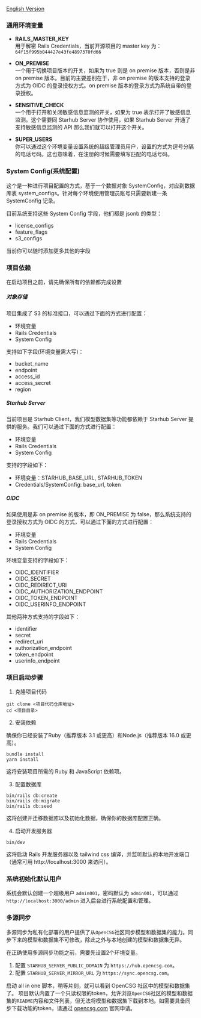 [English Version](./setup_en.md)

### 通用环境变量
- **RAILS_MASTER_KEY** \
  用于解密 Rails Credentials，当前开源项目的 master key 为：`64f15f995b044427e43fe4897370fd66`

- **ON_PREMISE** \
  一个用于切换项目版本的开关，如果为 true 则是 on premise 版本，否则是非 on premise 版本。目前的主要差别在于，非 on premise 的版本支持的登录方式为 OIDC 的登录授权方式。on premise 版本的登录方式为系统自带的登录授权。

- **SENSITIVE_CHECK** \
  一个用于打开和关闭敏感信息监测的开关，如果为 true 表示打开了敏感信息监测。这个需要同 Starhub Server 协作使用，如果 Starhub Server 开通了支持敏感信息监测的 API 那么我们就可以打开这个开关。

- **SUPER_USERS** \
  你可以通过这个环境变量设置系统的超级管理员用户，设置的方式为逗号分隔的电话号码。这也意味着，在注册的时候需要填写匹配的电话号码。

### System Config(系统配置)
这个是一种进行项目配置的方式，基于一个数据对象 SystemConfig，对应到数据库表 system_configs。针对每个环境使用管理员账号只需要新建一条 SystemConfig 记录。

目前系统支持这些 System Config 字段，他们都是 jsonb 的类型：
- license_configs
- feature_flags
- s3_configs

当前你可以随时添加更多其他的字段

### 项目依赖
在启动项目之前，请先确保所有的依赖都完成设置

##### 对象存储
项目集成了 S3 的标准接口，可以通过下面的方式进行配置：

  - 环境变量
  - Rails Credentials
  - System Config

支持如下字段(环境变量需大写)：

  - bucket_name
  - endpoint
  - access_id
  - access_secret
  - region

##### Starhub Server
当前项目是 Starhub Client，我们模型数据集等功能都依赖于 Starhub Server 提供的服务。我们可以通过下面的方式进行配置：

  - 环境变量
  - Rails Credentials
  - System Config

支持的字段如下：

  - 环境变量：STARHUB_BASE_URL, STARHUB_TOKEN
  - Credentials/SystemConfig: base_url, token

##### OIDC
如果使用是非 on premise 的版本，即 ON_PREMISE 为 false，那么系统支持的登录授权方式为 OIDC 的方式，可以通过下面的方式进行配置：

  - 环境变量
  - Rails Credentials
  - System Config

环境变量支持的字段如下：

  - OIDC_IDENTIFIER
  - OIDC_SECRET
  - OIDC_REDIRECT_URI
  - OIDC_AUTHORIZATION_ENDPOINT
  - OIDC_TOKEN_ENDPOINT
  - OIDC_USERINFO_ENDPOINT

其他两种方式支持的字段如下：

  - identifier
  - secret
  - redirect_uri
  - authorization_endpoint
  - token_endpoint
  - userinfo_endpoint


### 项目启动步骤

1. 克隆项目代码

```
git clone <项目代码仓库地址>
cd <项目目录>
```

2. 安装依赖

确保你已经安装了Ruby（推荐版本 3.1 或更高）和Node.js（推荐版本 16.0 或更高）。

```
bundle install
yarn install
```

这将安装项目所需的 Ruby 和 JavaScript 依赖项。

3. 配置数据库

```
bin/rails db:create
bin/rails db:migrate
bin/rails db:seed
```

这将创建并迁移数据库以及初始化数据，确保你的数据库配置正确。

4. 启动开发服务器

```
bin/dev
```

这将启动 Rails 开发服务器以及 tailwind css 编译，并监听默认的本地开发端口（通常可用 http://localhost:3000 来访问）。


### 系统初始化默认用户

系统会默认创建一个超级用户 `admin001`，密码默认为 `admin001`，可以通过 `http://localhost:3000/admin` 进入后台进行系统配置和管理。

### 多源同步

多源同步为私有化部署的用户提供了从`OpenCSG`社区同步模型和数据集的能力。同步下来的模型和数据集不可修改，除此之外与本地创建的模型和数据集无异。

在正确使用多源同步功能之前，需要先设置2个环境变量。

1. 配置 `STARHUB_SERVER_PUBLIC_DOMAIN` 为 `https://hub.opencsg.com`。
2. 配置 `STARHUB_SERVER_MIRROR_URL` 为 `https://sync.opencsg.com`。

启动 all in one 脚本，稍等片刻，就可以看到 OpenCSG 社区中的模型和数据集了。
项目默认内置了一个只读权限的token，允许浏览`OpenCSG`社区的模型和数据集的`README`内容和文件列表，但无法将模型和数据集下载到本地。如需要具备同步下载功能的token，请通过 [opencsg.com](https://opencsg.com) 官网申请。

